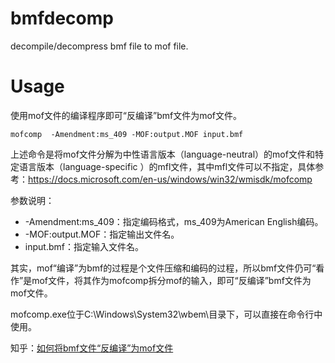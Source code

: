 # bmfdecomp
decompile/decompress bmf file to mof file.

# Usage
使用mof文件的编译程序即可“反编译”bmf文件为mof文件。

```
mofcomp  -Amendment:ms_409 -MOF:output.MOF input.bmf
```
上述命令是将mof文件分解为中性语言版本（language-neutral）的mof文件和特定语言版本（language-specific ）的mfl文件，其中mfl文件可以不指定，具体参考：https://docs.microsoft.com/en-us/windows/win32/wmisdk/mofcomp

参数说明：
- -Amendment:ms_409：指定编码格式，ms_409为American English编码。
- -MOF:output.MOF：指定输出文件名。
- input.bmf：指定输入文件名。


其实，mof“编译”为bmf的过程是个文件压缩和编码的过程，所以bmf文件仍可“看作”是mof文件，将其作为mofcomp拆分mof的输入，即可“反编译”bmf文件为mof文件。

mofcomp.exe位于C:\Windows\System32\wbem\目录下，可以直接在命令行中使用。

知乎：[如何将bmf文件“反编译”为mof文件](https://zhuanlan.zhihu.com/p/682857530)